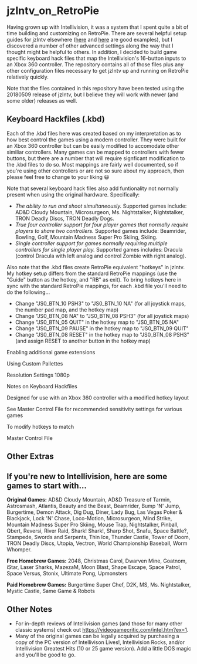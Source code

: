 # jzIntv_on_RetroPie
Having grown up with Intellivision, it was a system that I spent quite a bit of time building and customizing on RetroPie. There are several helpful setup guides for jzIntv elsewhere ([here](
https://www.reddit.com/r/intellivision/comments/4etfy4/howto_use_jzintv_emulator_the_easy_way/) and [here](https://www.retronicdesign.com/en/configuring-a-raspberry-pi-as-an-intellivision-retro-gaming-console/) are good examples), but I discovered a number of other advanced settings along the way that I thought might be helpful to others. In addition, I decided to build game specific keyboard hack files that map the Intellivision's 16-button inputs to an Xbox 360 controller. The repository contains all of those files plus any other configuration files necessary to get jzIntv up and running on RetroPie relatively quickly.

Note that the files contained in this repository have been tested using the 20180509 release of jzIntv, but I believe they will work with newer (and some older) releases as well.

## Keyboard Hackfiles (.kbd)

Each of the .kbd files here was created based on my interpretation as to how best control the games using a modern controller. They were built for an Xbox 360 controller but can be easily modified to accomodate other similiar controllers. Many games can be mapped to controllers with fewer buttons, but there are a number that will require signficant modification to the .kbd files to do so. Most mappings are fairly well documented, so if you're using other controllers or are not so sure about my approach, then please feel free to change to your liking :smiley:

Note that several keyboard hack files also add funtionality not normally present when using the original hardware.  Specifically:
  * *The ability to run and shoot simultaneously.*  Supported games include:  AD&D Cloudy Mountain, Microsurgeon, Ms.   Nightstalker, Nightstalker, TRON Deadly Discs, TRON Deadly Dogs.
  * *True four controller support for four player games that normally require players to share two controllers.*  Supported games include: Beamrider, Bowling, Golf, Mountain Madness Super Pro Skiing, Skiing.
  * *Single controller support for games normally requiring multiple controllers for single player play.*  Supported games includes: Dracula (control Dracula with left analog and control Zombie with right analog).

Also note that the .kbd files create RetroPie equivalent "hotkeys" in jzIntv. My hotkey setup differs from the standard RetroPie mappings (use the "Guide" button as the hotkey, and "RB" as exit). To bring hotkeys here in sync with the standard RetroPie mappings, for each .kbd file you'll need to do the following...
* Change "JS0_BTN_10 PSH3" to "JS0_BTN_10 NA" (for all joystick maps, the number pad map, and the hotkey map)
* Change "JS0_BTN_08 NA" to "JS0_BTN_08 PSH3" (for all joystick maps)
* Change "JS0_BTN_05 QUIT" in the hotkey map to "JS0_BTN_05 NA"
* Change "JS0_BTN_09 PAUSE" in the hotkey map to "JS0_BTN_09 QUIT"
* Change "JS0_BTN_08 RESET" in the hotkey map to "JS0_BTN_08 PSH3" (and assign RESET to another button in the hotkey map)

Enabling additional game extensions

Using Custom Pallettes

Resolution Settings
1080p

Notes on Keyboard Hackfiles

Designed for use with an Xbox 360 controller with a modified hotkey layout

See Master Control File for recommended sensitivity settings for various games

To modify hotkeys to match

Master Control File

## Other Extras

## If you're new to Intellivision, here are some games to start with...

**Original Games:**  AD&D Cloudy Mountain, AD&D Treasure of Tarmin, Astrosmash, Atlantis, Beauty and the Beast, Beamrider, Bump 'N' Jump, Burgertime, Demon Attack, Dig Dug, Diner, Lady Bug, Las Vegas Poker & Blackjack, Lock 'N' Chase, Loco-Motion, Microsurgeon, Mind Strike, Mountain Madness Super Pro Skiing, Mouse Trap, Nightstalker, Pinball, Qbert, Reversi, River Raid, Shark! Shark!, Sharp Shot, Snafu, Space Battle?, Stampede, Swords and Serpents, Thin Ice, Thunder Castle, Tower of Doom, TRON Deadly Discs, Utopia, Vectron, World Championship Baseball, Worm Whomper.

**Free Homebrew Games:**  2048, Christmas Carol, Dwarven Mine, Goatnom, iStar, Laser Sharks, MazezaM, Moon Blast, Shape Escape, Space Patrol, Space Versus, Stonix, Ultimate Pong, Upmonsters

**Paid Homebrew Games:**  Burgertime Super Chef, D2K, MS, Ms. Nightstalker, Mystic Castle, Same Game & Robots

## Other Notes

* For in-depth reviews of Intellivision games (and those for many other classic systems) check out https://videogamecritic.com/intel.htm?ex=1.
* Many of the original games can be legally acquired by purchasing a copy of the PC version of Intellivison Lives!, Intellivision Rocks, and/or Intellivision Greatest Hits (10 or 25 game version). Add a little DOS magic and you'll be good to go.
